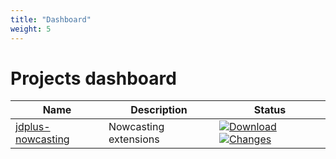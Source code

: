 ```yaml
---
title: "Dashboard"
weight: 5
---
```


# Projects dashboard

| Name                                                               | Description           | Status                                                                                                                                                                                                                                                                                                                                                                                                                                                       |
|--------------------------------------------------------------------|-----------------------|--------------------------------------------------------------------------------------------------------------------------------------------------------------------------------------------------------------------------------------------------------------------------------------------------------------------------------------------------------------------------------------------------------------------------------------------------------------|
| [jdplus-nowcasting](https://github.com/jdemetra/jdplus-nowcasting) | Nowcasting extensions | [![Download](https://img.shields.io/github/release/jdemetra/jdplus-nowcasting.svg)](https://github.com/jdemetra/jdplus-nowcasting/releases/latest) [![Changes](https://img.shields.io/badge/dynamic/json?url=https%3A%2F%2Fraw.githubusercontent.com%2Fnbbrd%2Fsandbox%2Fgh-pages%2Fchangelogs%2Fscan.json&query=%24%5B%3A1%5D.summary.unreleasedChanges&prefix=%23&label=changes)](https://github.com/jdemetra/jdplus-nowcasting/blob/develop/CHANGELOG.md) |



